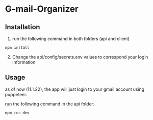 # G-mail-Organizer

## Installation

1. run the following command in both folders (api and client)

```bash
npm install
```
2. Change the api/config/secrets.env values to correspond your login information

## Usage

as of now (11.1.22), the app will just login to your gmail account using puppeteer.

run the following command in the api folder:

```bash
npm run dev
```
